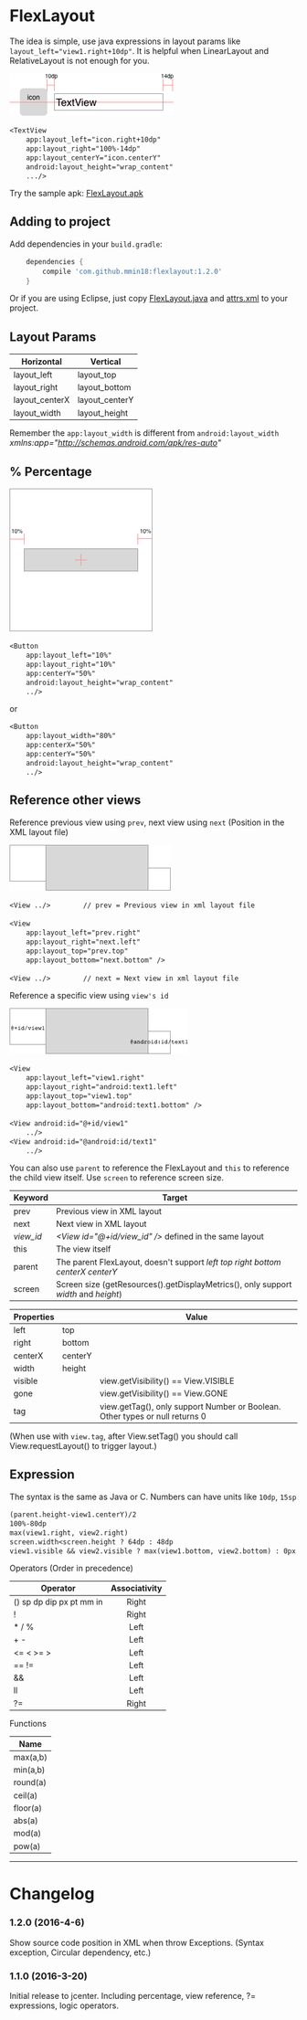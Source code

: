 # FlexLayout

The idea is simple, use java expressions in layout params like `layout_left="view1.right+10dp"`. It is helpful when LinearLayout and RelativeLayout is not enough for you.

![IMG](imgs/s1.png)

	<TextView
		app:layout_left="icon.right+10dp"
		app:layout_right="100%-14dp"
		app:layout_centerY="icon.centerY"
		android:layout_height="wrap_content"
		.../>

Try the sample apk: [FlexLayout.apk](imgs/FlexLayout.apk)

## Adding to project

Add dependencies in your `build.gradle`:

```groovy
	dependencies {
	    compile 'com.github.mmin18:flexlayout:1.2.0'
	}
```

Or if you are using Eclipse, just copy [FlexLayout.java](library/src/com/github/mmin18/widget/FlexLayout.java) and [attrs.xml](library/res/values/attrs.xml) to your project.

## Layout Params

|   Horizontal   |    Vertical    |
| -------------- | -------------- |
| layout_left    | layout_top     |
| layout_right   | layout_bottom  |
| layout_centerX | layout_centerY |
| layout_width   | layout_height  |

Remember the `app:layout_width` is different from `android:layout_width`<br>*xmlns:app="http://schemas.android.com/apk/res-auto"*

## % Percentage

![IMG](imgs/s3.png)

	<Button
		app:layout_left="10%"
		app:layout_right="10%"
		app:centerY="50%"
		android:layout_height="wrap_content"
		../>

or

	<Button
		app:layout_width="80%"
		app:centerX="50%"
		app:centerY="50%"
		android:layout_height="wrap_content"
		../>

## Reference other views

Reference previous view using `prev`, next view using `next` (Position in the XML layout file)

![IMG](imgs/s4.png)

	<View ../>        // prev = Previous view in xml layout file
	
	<View
		app:layout_left="prev.right"
		app:layout_right="next.left"
		app:layout_top="prev.top"
		app:layout_bottom="next.bottom" />
	
	<View ../>        // next = Next view in xml layout file

Reference a specific view using `view's id`

![IMG](imgs/s5.png)

	<View
		app:layout_left="view1.right"
		app:layout_right="android:text1.left"
		app:layout_top="view1.top"
		app:layout_bottom="android:text1.bottom" />
	
	<View android:id="@+id/view1"
		../>
	<View android:id="@android:id/text1"
		../>

You can also use `parent` to reference the FlexLayout and `this` to reference the child view itself. Use `screen` to reference screen size.

| Keyword    | Target     |
| ---------- | ---------- |
| prev       | Previous view in XML layout |
| next       | Next view in XML layout |
| *view_id*  | *&lt;View id="@+id/view_id" /&gt;* defined in the same layout |
| this       | The view itself |
| parent     | The parent FlexLayout, doesn't support *left* *top* *right* *bottom* *centerX* *centerY* |
| screen     | Screen size (getResources().getDisplayMetrics(), only support *width* and *height*)|

| Properties |            | Value |
| ---------- | ---------- | ----- |
| left       | top        | |
| right      | bottom     | |
| centerX    | centerY    | |
| width      | height     | |
| visible    |            | view.getVisibility() == View.VISIBLE |
| gone       |            | view.getVisibility() == View.GONE |
| tag        |            | view.getTag(), only support Number or Boolean. Other types or null returns 0 |

(When use with `view.tag`, after View.setTag() you should call View.requestLayout() to trigger layout.)

## Expression

The syntax is the same as Java or C. Numbers can have units like `10dp`, `15sp`

	(parent.height-view1.centerY)/2
	100%-80dp
	max(view1.right, view2.right)
	screen.width<screen.height ? 64dp : 48dp
	view1.visible && view2.visible ? max(view1.bottom, view2.bottom) : 0px

Operators (Order in precedence)

| Operator    | Associativity |
| ----------- |:-------------:|
| () sp dp dip px pt mm in | Right |
| !           | Right         |
| * / %       | Left          |
| + -         | Left          |
| <= < >= >   | Left          |
| == !=       | Left          |
| &&          | Left          |
| ll          | Left          |
| ?=          | Right         |

Functions

| Name        |
| ----------- |
| max(a,b)    |
| min(a,b)    |
| round(a)    |
| ceil(a)     |
| floor(a)    |
| abs(a)      |
| mod(a)      |
| pow(a)      |

--------------------------------------------------

# Changelog

### 1.2.0 (2016-4-6)

Show source code position in XML when throw Exceptions. (Syntax exception, Circular dependency, etc.)

### 1.1.0 (2016-3-20)

Initial release to jcenter. Including percentage, view reference, ?= expressions, logic operators.

